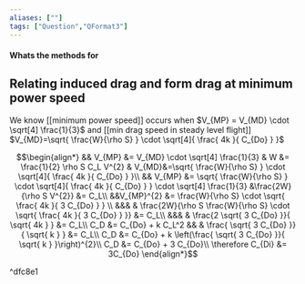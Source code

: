```yaml
---
aliases: [""]
tags: ["Question","QFormat3"]
---
```


#### Whats the methods for
## Relating induced drag and form drag at minimum power speed
We know [[minimum power speed]] occurs when $V_{MP} = V_{MD} \cdot \sqrt[4] \frac{1}{3}$ and [[min drag speed in steady level flight]] $V_{MD}=\sqrt{ \frac{W}{\rho S} } \cdot \sqrt[4]{  \frac{ 4k }{ C_{Do} }   }$

$$\begin{align*}
&& V_{MP} &= V_{MD} \cdot \sqrt[4] \frac{1}{3} & W &= \frac{1}{2} \rho S C_L V^{2} & V_{MD}&=\sqrt{ \frac{W}{\rho S} } \cdot \sqrt[4]{  \frac{ 4k }{ C_{Do} }   }\\
&&  V_{MP} &= \sqrt{ \frac{W}{\rho S} } \cdot \sqrt[4]{  \frac{ 4k }{ C_{Do} }   } \cdot \sqrt[4] \frac{1}{3} &\frac{2W}{\rho S V^{2}} &= C_L\\
&&V_{MP}^{2} &= \frac{W}{\rho S} \cdot \sqrt{  \frac{ 4k }{ 3 C_{Do} }   } \\
&&& &  \frac{2W}{\rho S \frac{W}{\rho S} \cdot \sqrt{  \frac{ 4k }{ 3 C_{Do} }   }} &= C_L\\
&&& &  \frac{2 \sqrt{ 3 C_{Do} }}{ \sqrt{ 4k }   } &= C_L\\
C_D &= C_{Do} + k C_L^2 && &  \frac{ \sqrt{ 3 C_{Do} }}{ \sqrt{ k }   } &= C_L\\
C_D &= C_{Do} + k \left(\frac{ \sqrt{ 3 C_{Do} }}{ \sqrt{ k }   }\right)^{2}\\
C_D &= C_{Do} + 3 C_{Do}\\
\therefore C_{Di} &= 3C_{Do}
\end{align*}$$

^dfc8e1

